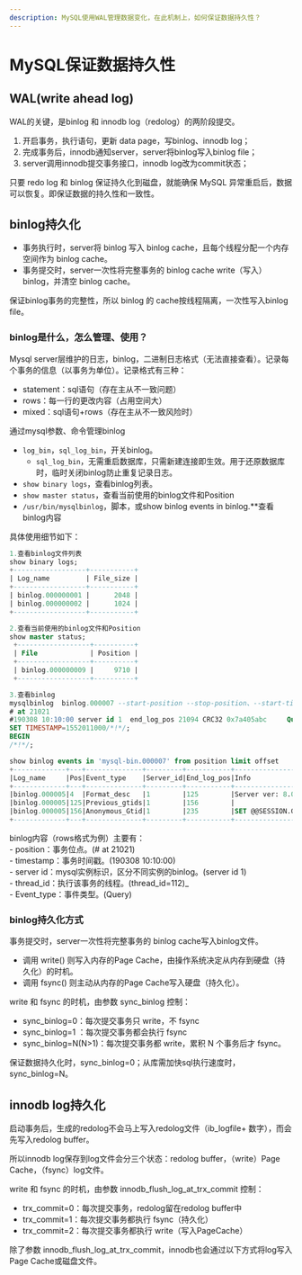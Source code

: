 ```yaml
---
description: MySQL使用WAL管理数据变化，在此机制上，如何保证数据持久性？
---
```


# MySQL保证数据持久性

## WAL(write ahead log)

WAL的关键，是binlog 和 innodb log（redolog）的两阶段提交。

1. 开启事务，执行语句，更新 data page，写binlog、innodb log；
2. 完成事务后，innodb通知server，server将binlog写入binlog file；
3. server调用innodb提交事务接口，innodb log改为commit状态；

只要 redo log 和 binlog 保证持久化到磁盘，就能确保 MySQL 异常重启后，数据可以恢复。即保证数据的持久性和一致性。

## binlog持久化

* 事务执行时，server将 binlog 写入 binlog cache，且每个线程分配一个内存空间作为 binlog cache。
* 事务提交时，server一次性将完整事务的 binlog cache write（写入）binlog，并清空 binlog cache。

保证binlog事务的完整性，所以 binlog 的 cache按线程隔离，一次性写入binlog file。

### binlog是什么，怎么管理、使用？

Mysql server层维护的日志，binlog，二进制日志格式（无法直接查看）。记录每个事务的信息（以事务为单位）。记录格式有三种：

* statement：sql语句（存在主从不一致问题）
* rows：每一行的更改内容（占用空间大）
* mixed：sql语句+rows（存在主从不一致风险时）

通过mysql参数、命令管理binlog

* `log_bin`，`sql_log_bin`，开关binlog。
  * `sql_log_bin`，无需重启数据库，只需新建连接即生效。用于还原数据库时，临时关闭binlog防止重复记录日志。
* `show binary logs`，查看binlog列表。
* `show master status`，查看当前使用的binlog文件和Position
* `/usr/bin/mysqlbinlog`，脚本，或show binlog events in binlog.\*\*查看binlog内容

具体使用细节如下：

```sql
1.查看binlog文件列表
show binary logs; 
+------------------+-----------+
| Log_name         | File_size |
+------------------+-----------+
| binlog.000000001 |      2048 |
| binlog.000000002 |      1024 |
+------------------+-----------+

2.查看当前使用的binlog文件和Position
show master status;
 +------------------+----------+
 | File             | Position |
 +------------------+----------+
 | binlog.000000009 |     9710 |
 +------------------+----------+
```

```sql
3.查看binlog
mysqlbinlog  binlog.000007 --start-position --stop-position、--start-time= --stop-time
# at 21021
#190308 10:10:00 server id 1  end_log_pos 21094 CRC32 0x7a405abc     Query   thread_id=112   exec_time=0 error_code=0
SET TIMESTAMP=1552011000/*!*/;
BEGIN
/*!*/;

show binlog events in 'mysql-bin.000007' from position limit offset
+-------------+---+--------------+---------+-----------+------------------------------------+
|Log_name     |Pos|Event_type    |Server_id|End_log_pos|Info                                |
+-------------+---+--------------+---------+-----------+------------------------------------+
|binlog.000005|4  |Format_desc   |1        |125        |Server ver: 8.0.23, Binlog ver: 4   |
|binlog.000005|125|Previous_gtids|1        |156        |                                    |
|binlog.000005|156|Anonymous_Gtid|1        |235        |SET @@SESSION.GTID_NEXT= 'ANONYMOUS'|
+-------------+---+--------------+---------+-----------+------------------------------------+

```

binlog内容（rows格式为例）主要有：\
\- position：事务位点。(# at 21021)\
\- timestamp：事务时间戳。(190308 10:10:00)\
\- server id：mysql实例标识，区分不同实例的binlog。(server id 1)\
\- thread\_id：执行该事务的线程。(thread_id=112)_\
_-_ Event\_type：事件类型。(Query)

### binlog持久化方式

事务提交时，server一次性将完整事务的 binlog cache写入binlog文件。

* 调用 write() 则写入内存的Page Cache，由操作系统决定从内存到硬盘（持久化）的时机。
* 调用 fsync() 则主动从内存的Page Cache写入硬盘（持久化）。

write 和 fsync 的时机，由参数 sync\_binlog 控制：

* sync\_binlog=0：每次提交事务只 write，不 fsync
* sync\_binlog=1 ：每次提交事务都会执行 fsync
* sync\_binlog=N(N>1)：每次提交事务都 write，累积 N 个事务后才 fsync。

保证数据持久化时，sync\_binlog=0；从库需加快sql执行速度时，sync\_binlog=N。

## innodb log持久化

启动事务后，生成的redolog不会马上写入redolog文件（ib\_logfile+ 数字），而会先写入redolog buffer。

所以innodb log保存到log文件会分三个状态：redolog buffer，（write）Page Cache，（fsync）log文件。

write 和 fsync 的时机，由参数 innodb\_flush\_log\_at\_trx\_commit 控制：

* trx\_commit=0：每次提交事务，redolog留在redolog buffer中
* trx\_commit=1：每次提交事务都执行 fsync（持久化）
* trx\_commit=2：每次提交事务都执行 write（写入PageCache）

除了参数 innodb\_flush\_log\_at\_trx\_commit，innodb也会通过以下方式将log写入Page Cache或磁盘文件。

